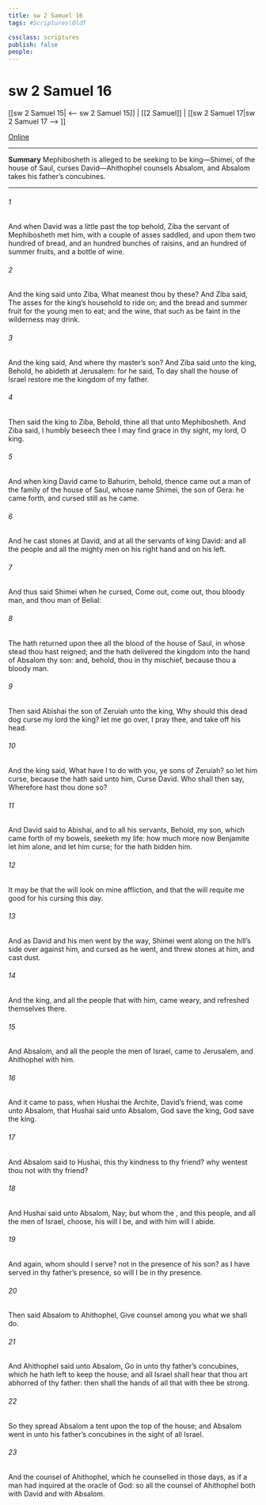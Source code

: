 ```yaml
---
title: sw 2 Samuel 16
tags: #Scriptures\OldT

cssclass: scriptures
publish: false
people:
---
```


# sw 2 Samuel 16
[[sw 2 Samuel 15| <-- sw 2 Samuel 15]] | [[2 Samuel]] | [[sw 2 Samuel 17|sw 2 Samuel 17 --> ]]

[Online](https://churchofjesuschrist.org/study/scriptures/ot/2-sam/16?lang=eng)

---
__Summary__
Mephibosheth is alleged to be seeking to be king—Shimei, of the house of Saul, curses David—Ahithophel counsels Absalom, and Absalom takes his father’s concubines.

---
###### 1 
And when David was a little past the top  behold, Ziba the servant of Mephibosheth met him, with a couple of asses saddled, and upon them two hundred  of bread, and an hundred bunches of raisins, and an hundred of summer fruits, and a bottle of wine.

###### 2 
And the king said unto Ziba, What meanest thou by these? And Ziba said, The asses  for the king’s household to ride on; and the bread and summer fruit for the young men to eat; and the wine, that such as be faint in the wilderness may drink.

###### 3 
And the king said, And where  thy master’s son? And Ziba said unto the king, Behold, he abideth at Jerusalem: for he said, To day shall the house of Israel restore me the kingdom of my father.

###### 4 
Then said the king to Ziba, Behold, thine  all that  unto Mephibosheth. And Ziba said, I humbly beseech thee  I may find grace in thy sight, my lord, O king.

###### 5 
And when king David came to Bahurim, behold, thence came out a man of the family of the house of Saul, whose name  Shimei, the son of Gera: he came forth, and cursed still as he came.

###### 6 
And he cast stones at David, and at all the servants of king David: and all the people and all the mighty men  on his right hand and on his left.

###### 7 
And thus said Shimei when he cursed, Come out, come out, thou bloody man, and thou man of Belial:

###### 8 
The  hath returned upon thee all the blood of the house of Saul, in whose stead thou hast reigned; and the  hath delivered the kingdom into the hand of Absalom thy son: and, behold, thou  in thy mischief, because thou  a bloody man.

###### 9 
Then said Abishai the son of Zeruiah unto the king, Why should this dead dog curse my lord the king? let me go over, I pray thee, and take off his head.

###### 10 
And the king said, What have I to do with you, ye sons of Zeruiah? so let him curse, because the  hath said unto him, Curse David. Who shall then say, Wherefore hast thou done so?

###### 11 
And David said to Abishai, and to all his servants, Behold, my son, which came forth of my bowels, seeketh my life: how much more now  Benjamite  let him alone, and let him curse; for the  hath bidden him.

###### 12 
It may be that the  will look on mine affliction, and that the  will requite me good for his cursing this day.

###### 13 
And as David and his men went by the way, Shimei went along on the hill’s side over against him, and cursed as he went, and threw stones at him, and cast dust.

###### 14 
And the king, and all the people that  with him, came weary, and refreshed themselves there.

###### 15 
And Absalom, and all the people the men of Israel, came to Jerusalem, and Ahithophel with him.

###### 16 
And it came to pass, when Hushai the Archite, David’s friend, was come unto Absalom, that Hushai said unto Absalom, God save the king, God save the king.

###### 17 
And Absalom said to Hushai,  this thy kindness to thy friend? why wentest thou not with thy friend?

###### 18 
And Hushai said unto Absalom, Nay; but whom the , and this people, and all the men of Israel, choose, his will I be, and with him will I abide.

###### 19 
And again, whom should I serve?  not  in the presence of his son? as I have served in thy father’s presence, so will I be in thy presence.

###### 20 
Then said Absalom to Ahithophel, Give counsel among you what we shall do.

###### 21 
And Ahithophel said unto Absalom, Go in unto thy father’s concubines, which he hath left to keep the house; and all Israel shall hear that thou art abhorred of thy father: then shall the hands of all that  with thee be strong.

###### 22 
So they spread Absalom a tent upon the top of the house; and Absalom went in unto his father’s concubines in the sight of all Israel.

###### 23 
And the counsel of Ahithophel, which he counselled in those days,  as if a man had inquired at the oracle of God: so  all the counsel of Ahithophel both with David and with Absalom.

